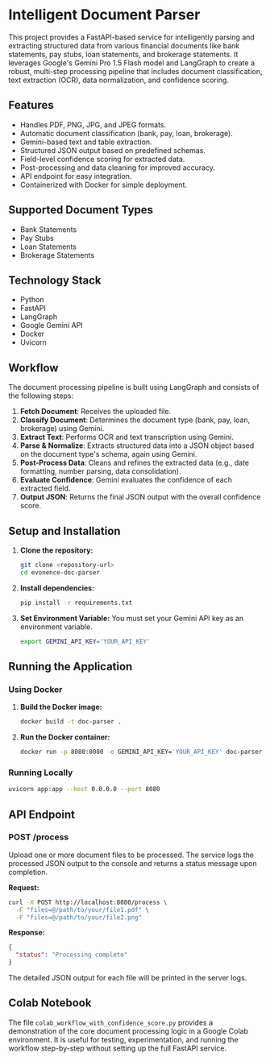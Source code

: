 # Intelligent Document Parser

This project provides a FastAPI-based service for intelligently parsing and extracting structured data from various financial documents like bank statements, pay stubs, loan statements, and brokerage statements. It leverages Google's Gemini Pro 1.5 Flash model and LangGraph to create a robust, multi-step processing pipeline that includes document classification, text extraction (OCR), data normalization, and confidence scoring.

## Features

- Handles PDF, PNG, JPG, and JPEG formats.
- Automatic document classification (bank, pay, loan, brokerage).
- Gemini-based text and table extraction.
- Structured JSON output based on predefined schemas.
- Field-level confidence scoring for extracted data.
- Post-processing and data cleaning for improved accuracy.
- API endpoint for easy integration.
- Containerized with Docker for simple deployment.

## Supported Document Types

- Bank Statements
- Pay Stubs
- Loan Statements
- Brokerage Statements

## Technology Stack

- Python
- FastAPI
- LangGraph
- Google Gemini API
- Docker
- Uvicorn

## Workflow

The document processing pipeline is built using LangGraph and consists of the following steps:

1.  **Fetch Document**: Receives the uploaded file.
2.  **Classify Document**: Determines the document type (bank, pay, loan, brokerage) using Gemini.
3.  **Extract Text**: Performs OCR and text transcription using Gemini.
4.  **Parse & Normalize**: Extracts structured data into a JSON object based on the document type's schema, again using Gemini.
5.  **Post-Process Data**: Cleans and refines the extracted data (e.g., date formatting, number parsing, data consolidation).
6.  **Evaluate Confidence**: Gemini evaluates the confidence of each extracted field.
7.  **Output JSON**: Returns the final JSON output with the overall confidence score.

## Setup and Installation

1.  **Clone the repository:**
    ```bash
    git clone <repository-url>
    cd evonence-doc-parser
    ```

2.  **Install dependencies:**
    ```bash
    pip install -r requirements.txt
    ```

3.  **Set Environment Variable:**
    You must set your Gemini API key as an environment variable.
    ```bash
    export GEMINI_API_KEY='YOUR_API_KEY'
    ```

## Running the Application

### Using Docker

1.  **Build the Docker image:**
    ```bash
    docker build -t doc-parser .
    ```

2.  **Run the Docker container:**
    ```bash
    docker run -p 8080:8080 -e GEMINI_API_KEY='YOUR_API_KEY' doc-parser
    ```

### Running Locally

```bash
uvicorn app:app --host 0.0.0.0 --port 8080
```

## API Endpoint

### POST /process

Upload one or more document files to be processed. The service logs the processed JSON output to the console and returns a status message upon completion.

**Request:**

```bash
curl -X POST http://localhost:8080/process \
  -F "files=@/path/to/your/file1.pdf" \
  -F "files=@/path/to/your/file2.png"
```

**Response:**

```json
{
  "status": "Processing complete"
}
```
The detailed JSON output for each file will be printed in the server logs.

## Colab Notebook

The file `colab_workflow_with_confidence_score.py` provides a demonstration of the core document processing logic in a Google Colab environment. It is useful for testing, experimentation, and running the workflow step-by-step without setting up the full FastAPI service.

```
